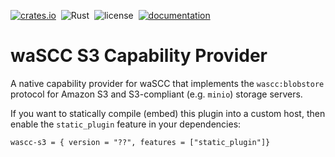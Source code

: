 
[![crates.io](https://img.shields.io/crates/v/wascc-s3.svg)](https://crates.io/crates/wascc-s3)&nbsp;
![Rust](https://github.com/wascc/s3-provider/workflows/Rust/badge.svg)&nbsp;
![license](https://img.shields.io/crates/l/wascc-s3.svg)&nbsp;
[![documentation](https://docs.rs/wascc-s3/badge.svg)](https://docs.rs/wascc-s3)

# waSCC S3 Capability Provider

A native capability provider for waSCC that implements the `wascc:blobstore` protocol for Amazon S3 and S3-compliant (e.g. `minio`) storage servers.

If you want to statically compile (embed) this plugin into a custom host, then enable the `static_plugin` feature in your dependencies:

```
wascc-s3 = { version = "??", features = ["static_plugin"]}
```
